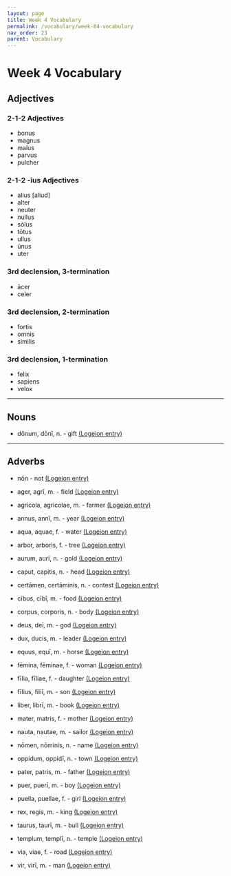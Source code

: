 ```yaml
---
layout: page
title: Week 4 Vocabulary
permalink: /vocabulary/week-04-vocabulary
nav_order: 23
parent: Vocabulary
---
```


# Week 4 Vocabulary

## Adjectives

### 2-1-2 Adjectives

* bonus
* magnus
* malus
* parvus
* pulcher

### 2-1-2 -īus Adjectives

* alius [aliud]
* alter
* neuter
* nullus
* sōlus
* tōtus
* ullus
* ūnus
* uter

### 3rd declension, 3-termination

* ācer
* celer

### 3rd declension, 2-termination

* fortis
* omnis
* similis

### 3rd declension, 1-termination

* felix
* sapiens
* velox

***

## Nouns

* dōnum, dōnī, n. - gift [(Logeion entry)](https://logeion.uchicago.edu/donum)

***

## Adverbs

* nōn - not [(Logeion entry)](https://logeion.uchicago.edu/non)







* ager, agrī, m. - field [(Logeion entry)](https://logeion.uchicago.edu/ager)

* agricola, agricolae, m. - farmer [(Logeion entry)](https://logeion.uchicago.edu/agricola)

* annus, annī, m. - year [(Logeion entry)](https://logeion.uchicago.edu/annus)

* aqua, aquae, f. - water [(Logeion entry)](https://logeion.uchicago.edu/aqua)

* arbor, arboris, f. - tree [(Logeion entry)](https://logeion.uchicago.edu/arbor)

* aurum, aurī, n. - gold [(Logeion entry)](https://logeion.uchicago.edu/aurum)

* caput, capitis, n. - head [(Logeion entry)](https://logeion.uchicago.edu/caput)

* certāmen, certāminis, n. - contest [(Logeion entry)](https://logeion.uchicago.edu/certamen)

* cībus, cībī, m. - food  [(Logeion entry)](https://logeion.uchicago.edu/cibus)

* corpus, corporis, n. - body [(Logeion entry)](https://logeion.uchicago.edu/corpus)

* deus, deī, m. - god [(Logeion entry)](https://logeion.uchicago.edu/deus)

* dux, ducis, m. - leader [(Logeion entry)](https://logeion.uchicago.edu/dux)

* equus, equī, m. - horse [(Logeion entry)](https://logeion.uchicago.edu/equus)

* fēmina, fēminae, f. - woman [(Logeion entry)](https://logeion.uchicago.edu/femina)

* fīlia, fīliae, f. - daughter [(Logeion entry)](https://logeion.uchicago.edu/filia)

* fīlius, filiī, m. - son [(Logeion entry)](https://logeion.uchicago.edu/filius)

* liber, librī, m. - book [(Logeion entry)](https://logeion.uchicago.edu/liber)

* mater, matris, f. - mother [(Logeion entry)](https://logeion.uchicago.edu/mater)

* nauta, nautae, m. - sailor [(Logeion entry)](https://logeion.uchicago.edu/nauta)

* nōmen, nōminis, n. - name [(Logeion entry)](https://logeion.uchicago.edu/nomen)

* oppidum, oppidī, n. - town [(Logeion entry)](https://logeion.uchicago.edu/oppidum)

* pater, patris, m. - father [(Logeion entry)](https://logeion.uchicago.edu/pater)

* puer, puerī, m. - boy [(Logeion entry)](https://logeion.uchicago.edu/puer)

* puella, puellae, f. - girl [(Logeion entry)](https://logeion.uchicago.edu/puella)

* rex, regis, m. - king [(Logeion entry)](https://logeion.uchicago.edu/rex)

* taurus, taurī, m. - bull [(Logeion entry)](https://logeion.uchicago.edu/taurus)

* templum, templī, n. - temple [(Logeion entry)](https://logeion.uchicago.edu/templum)

* via, viae, f. - road [(Logeion entry)](https://logeion.uchicago.edu/via)

* vir, virī, m. - man [(Logeion entry)](https://logeion.uchicago.edu/vir)